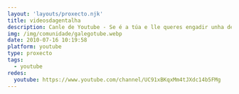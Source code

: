 ```yaml
---
layout: 'layouts/proxecto.njk'
title: videosdagentalha
description: Canle de Youtube - Se é a túa e lle queres engadir unha descripción e etiquetas, ponte en contacto con nós.
img: /img/comunidade/galegotube.webp
date: 2010-07-16 10:19:58
platform: youtube
type: proxecto
tags:
  - youtube
redes:
  youtube: https://www.youtube.com/channel/UC91xBKqxMm4tJXdc14b5FMg
---
```


